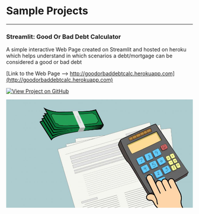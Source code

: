 # Sample Projects
---

### Streamlit: Good Or Bad Debt Calculator

A simple interactive Web Page created on Streamlit and hosted on heroku which helps understand in which scenarios a debt/mortgage can be considered a good or bad debt

[Link to the Web Page --> http://goodorbaddebtcalc.herokuapp.com](http://goodorbaddebtcalc.herokuapp.com)


[![View Project on GitHub](https://img.shields.io/badge/GitHub-View_on_GitHub-blue?logo=GitHub)](https://github.com/sukugogo/StreamlitHerokuGoodorBadDebt.git)

<center><img src="assets/img/DebtYesNo.jpg"/></center>
